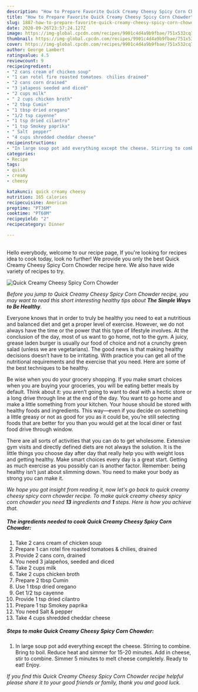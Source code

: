 ```yaml
---
description: "How to Prepare Favorite Quick Creamy Cheesy Spicy Corn Chowder"
title: "How to Prepare Favorite Quick Creamy Cheesy Spicy Corn Chowder"
slug: 1887-how-to-prepare-favorite-quick-creamy-cheesy-spicy-corn-chowder
date: 2020-09-26T23:57:24.127Z
image: https://img-global.cpcdn.com/recipes/9901c4d4a9b9fbae/751x532cq70/quick-creamy-cheesy-spicy-corn-chowder-recipe-main-photo.jpg
thumbnail: https://img-global.cpcdn.com/recipes/9901c4d4a9b9fbae/751x532cq70/quick-creamy-cheesy-spicy-corn-chowder-recipe-main-photo.jpg
cover: https://img-global.cpcdn.com/recipes/9901c4d4a9b9fbae/751x532cq70/quick-creamy-cheesy-spicy-corn-chowder-recipe-main-photo.jpg
author: George Lambert
ratingvalue: 4.5
reviewcount: 9
recipeingredient:
- "2 cans cream of chicken soup"
- "1 can rotel fire roasted tomatoes  chilies drained"
- "2 cans corn drained"
- "3 jalapeos seeded and diced"
- "2 cups milk"
- " 2 cups chicken broth"
- "2 tbsp Cumin"
- "1 tbsp dried oregano"
- "1/2 tsp cayenne"
- "1 tsp dried cilantro"
- "1 tsp Smokey paprika"
- " Salt  pepper"
- "4 cups shredded cheddar cheese"
recipeinstructions:
- "In large soup pot add everything except the cheese. Stirring to combine. Bring to boil. Reduce heat and simmer for 15-20 minutes. Add in cheese, stir to combine. Simmer 5 minutes to melt cheese completely. Ready to eat! Enjoy."
categories:
- Recipe
tags:
- quick
- creamy
- cheesy

katakunci: quick creamy cheesy 
nutrition: 165 calories
recipecuisine: American
preptime: "PT36M"
cooktime: "PT60M"
recipeyield: "2"
recipecategory: Dinner

---
```

<br>
Hello everybody, welcome to our recipe page, If you're looking for recipes idea to cook today, look no further! We provide you only the best Quick Creamy Cheesy Spicy Corn Chowder recipe here. We also have wide variety of recipes to try.
<br>


![Quick Creamy Cheesy Spicy Corn Chowder](https://img-global.cpcdn.com/recipes/9901c4d4a9b9fbae/751x532cq70/quick-creamy-cheesy-spicy-corn-chowder-recipe-main-photo.jpg)

<i>Before you jump to Quick Creamy Cheesy Spicy Corn Chowder recipe, you may want to read this short interesting healthy tips about <strong>The Simple Ways to Be Healthy</strong>.</i>

Everyone knows that in order to truly be healthy you need to eat a nutritious and balanced diet and get a proper level of exercise. However, we do not always have the time or the power that this type of lifestyle involves. At the conclusion of the day, most of us want to go home, not to the gym. A juicy, grease laden burger is usually our food of choice and not a crunchy green salad (unless we are vegetarians). The good news is that making healthy decisions doesn’t have to be irritating. With practice you can get all of the nutritional requirements and the exercise that you need. Here are some of the best techniques to be healthy.

Be wise when you do your grocery shopping. If you make smart choices when you are buying your groceries, you will be eating better meals by default. Think about it: you aren’t going to want to deal with a hectic store or a long drive through line at the end of the day. You want to go home and make a little something from your kitchen. Your house should be stored with healthy foods and ingredients. This way—even if you decide on something a little greasy or not as good for you as it could be, you’re still selecting foods that are better for you than you would get at the local diner or fast food drive through window.

There are all sorts of activities that you can do to get wholesome. Extensive gym visits and directly defined diets are not always the solution. It is the little things you choose day after day that really help you with weight loss and getting healthy. Make smart choices every day is a great start. Getting as much exercise as you possibly can is another factor. Remember: being healthy isn’t just about slimming down. You need to make your body as strong you can make it. 


<i>We hope you got insight from reading it, now let's go back to quick creamy cheesy spicy corn chowder recipe. To make quick creamy cheesy spicy corn chowder you need <strong>13</strong> ingredients and <strong>1</strong> steps. Here is how you achieve that.
</i>

##### The ingredients needed to cook Quick Creamy Cheesy Spicy Corn Chowder:

1. Take 2 cans cream of chicken soup
1. Prepare 1 can rotel fire roasted tomatoes &amp; chilies, drained
1. Provide 2 cans corn, drained
1. You need 3 jalapeños, seeded and diced
1. Take 2 cups milk
1. Take  2 cups chicken broth
1. Prepare 2 tbsp Cumin
1. Use 1 tbsp dried oregano
1. Get 1/2 tsp cayenne
1. Provide 1 tsp dried cilantro
1. Prepare 1 tsp Smokey paprika
1. You need  Salt &amp; pepper
1. Take 4 cups shredded cheddar cheese


##### Steps to make Quick Creamy Cheesy Spicy Corn Chowder:

1. In large soup pot add everything except the cheese. Stirring to combine. Bring to boil. Reduce heat and simmer for 15-20 minutes. Add in cheese, stir to combine. Simmer 5 minutes to melt cheese completely. Ready to eat! Enjoy.


<i>If you find this Quick Creamy Cheesy Spicy Corn Chowder recipe helpful please share it to your good friends or family, thank you and good luck.</i>
